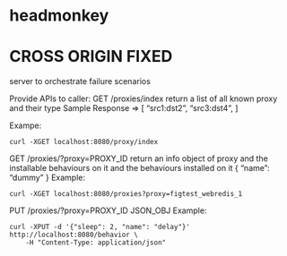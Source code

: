 # headmonkey
# CROSS ORIGIN FIXED
server to orchestrate failure scenarios

Provide APIs to caller:
GET /proxies/index
return a list of all known proxy and their type
Sample Response =>
 [
	“src1:dst2”,
	“src3:dst4”,
]

Exampe: 

    curl -XGET localhost:8080/proxy/index

GET /proxies/?proxy=PROXY_ID
return an info object of proxy and the installable behaviours on it and the behaviours installed on it
	{
		“name”: “dummy”
	}
Example: 

    curl -XGET localhost:8080/proxies?proxy=figtest_webredis_1

PUT /proxies/?proxy=PROXY_ID JSON_OBJ
Example:

    curl -XPUT -d '{"sleep": 2, "name": "delay"}' http://localhost:8080/behavior \
        -H "Content-Type: application/json"
